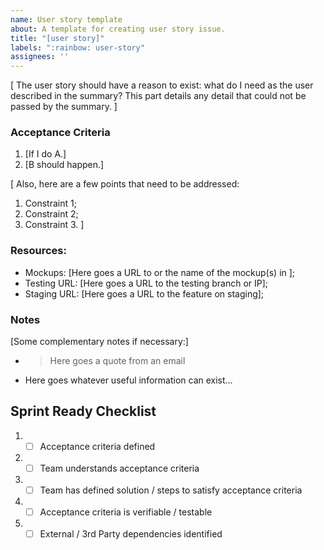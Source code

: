 ```yaml
---
name: User story template
about: A template for creating user story issue.
title: "[user story]"
labels: ":rainbow: user-story"
assignees: ''
---
```


[
The user story should have a reason to exist: what do I need as the user described in the summary?
This part details any detail that could not be passed by the summary.
]

### Acceptance Criteria
1. [If I do A.]
1. [B should happen.]

[
Also, here are a few points that need to be addressed:

1. Constraint 1;
1. Constraint 2;
1. Constraint 3.
]

### Resources:
* Mockups: [Here goes a URL to or the name of the mockup(s) in ];
* Testing URL: [Here goes a URL to the testing branch or IP];
* Staging URL: [Here goes a URL to the feature on staging];

### Notes
[Some complementary notes if necessary:]

* > Here goes a quote from an email
* Here goes whatever useful information can exist…

## Sprint Ready Checklist 
1. - [ ] Acceptance criteria defined 
2. - [ ] Team understands acceptance criteria 
3. - [ ] Team has defined solution / steps to satisfy acceptance criteria 
4. - [ ] Acceptance criteria is verifiable / testable 
5. - [ ] External / 3rd Party dependencies identified 
